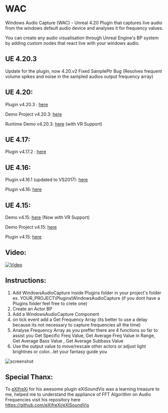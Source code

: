 # WAC
Windows Audio Capture (WAC) - Unreal 4.20 Plugin that captures live audio from the windows default audio device and analyses it for frequency values. 

You can create any audio visualisation through Unreal Engine's BP system by adding custom nodes that react live with your windows audio.


UE 4.20.3
-------------
Update for the plugin, now 4.20.v2
Fixed SamplePtr Bug (Resolves frequent volume spikes and noise in the sampled audios output frequency array)


UE 4.20:
-------------
Plugin v4.20.3 : [here](https://github.com/kwstasg/WAC/releases/download/4.20.3/WAC_Plugin_4.20.3.rar)

Demo Project v4.20.3: [here](https://github.com/kwstasg/WAC/releases/download/4.20.3/WAC_Plugin_4.20.3.Demo.Project.rar) 

Runtime Demo v4.20.3: [here](https://github.com/kwstasg/WAC/releases/download/4.20.3/WAC_Plugin_4.20.3_Runtime_Demo.rar) (with VR Support)

UE 4.17:
-------------
Plugin v4.17.2 : [here](https://github.com/kwstasg/WAC/releases/download/WAC_Plugin_Packaged_4.17.2/WAC_Plugin_Packaged_4.17.2.rar)

UE 4.16:
-------------
Plugin v4.16.1 (updated to VS2017): [here](https://github.com/kwstasg/WAC/releases/download/WAC_Plugin_Packaged_4.16.1/WAC_Plugin_Packaged_4.16.1.rar)


Plugin v4.16: [here](https://github.com/kwstasg/WAC/releases/download/WAC_Plugin_Packaged_4.16/WAC_Plugin_Packaged_4.16.rar)

UE 4.15:
-------------
Demo v4.15: [here](https://www.dropbox.com/s/t0irs476zrjkwwf/WAC_Demo.rar?dl=0) (Now with VR Support)

Demo Project v4.15: [here](https://github.com/kwstasg/WAC/releases/download/WAC_Project_4.15/WAC_Project4.15.zip) 

Plugin v4.15: [here](https://github.com/kwstasg/WAC/releases/download/WAC_Plugin_Packaged_4.15/WAC_Plugin_Packaged_4.15.rar)

Video:
-------------
[![Video](https://img.youtube.com/vi/tyapMcqbpHk/0.jpg)](https://www.youtube.com/watch?v=tyapMcqbpHk)


Instructions:
-------------
1. Add WindowsAudioCapture inside Plugins folder in your project's folder ex. YOUR_PROJECT\Plugins\WindowsAudioCapture (if you dont have a Plugins folder feel free to crete one)
2. Create an Actor BP
3. Add a WindowsAudioCapture Component
4. on tick event add a Get Frequency Array (its better to use a delay because its not necessary to capture frequencies all the time)
5. Analyse Frequency Array as you preffer there are 4 functions so far to assist you Get Specific Freq Value, Get Average Freq Value in Range, Get Average Bass Value , Get Average Subbass Value
6. Use the output value to move/rescale other actors or adjust light brightnes or color...let your fantasy guide you

![screenshot](https://p5.zdusercontent.com/attachment/374006/6SWd1erlARSx3IeDCFgjZhLBZ?token=eyJhbGciOiJkaXIiLCJlbmMiOiJBMTI4Q0JDLUhTMjU2In0..S4SUMiqoz5mJOQw4AYBrDw.iLnxELpC8rxSyx4fWI41YVtuqVSqL9kp-1Gqp0aSoL8EX7mMEdmNWUkRWp39iZ-hfJLYDiIlMOCUAk-HwrVyr5hL4r57XSXDB0C5okelq8iIGnvOfXL585_-XAO19eThCISn6DTYKDBCNaJhanepGYIjp1JdRj5NPYdqboE_T684k43yR6ygqPcT8db35oDnB5auyS8-XxMl_dsP_6kULWGt_k569gMgHGA1kxOecOYGIybOlHcVExQihaM_s2_0DdxuAChjV6TGpsF8QOHD15U6MPI4-WUixlBF-zoMqs4.Oa9CaspSy9aRveiAyhsV9w)

Special Thanx:
-------------
To [eXifreXi](https://github.com/eXifreXi) for his awesome plugin eXiSoundVis was a learning treasure to me, helped me to understand the appliance of FFT Algorithm on Audio Frequencies visit his repository here https://github.com/eXifreXi/eXiSoundVis
